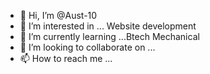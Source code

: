 - 👋 Hi, I’m @Aust-10
- 👀 I’m interested in ... Website development
- 🌱 I’m currently learning ...Btech Mechanical
- 💞️ I’m looking to collaborate on ...
- 📫 How to reach me ...

<!---
Aust-10/Aust-10 is a ✨ special ✨ repository because its `README.md` (this file) appears on your GitHub profile.
You can click the Preview link to take a look at your changes.
--->
